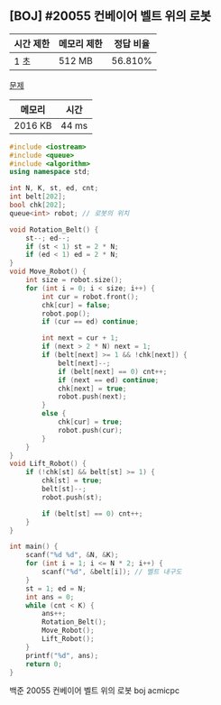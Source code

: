 ## [BOJ] #20055 컨베이어 벨트 위의 로봇

| 시간 제한 | 메모리 제한 | 정답 비율 |
| --------- | ----------- | --------- |
| 1 초      | 512 MB      | 56.810%   |

[문제](https://www.acmicpc.net/problem/20055)



| 메모리  | 시간  |
| ------- | ----- |
| 2016 KB | 44 ms |

```c++
#include <iostream>
#include <queue>
#include <algorithm>
using namespace std;

int N, K, st, ed, cnt;
int belt[202];
bool chk[202];
queue<int> robot; // 로봇의 위치

void Rotation_Belt() {
	st--; ed--;
	if (st < 1) st = 2 * N;
	if (ed < 1) ed = 2 * N;
}
void Move_Robot() {
	int size = robot.size();
	for (int i = 0; i < size; i++) {
		int cur = robot.front();
		chk[cur] = false;
		robot.pop();
		if (cur == ed) continue;

		int next = cur + 1;
		if (next > 2 * N) next = 1;
		if (belt[next] >= 1 && !chk[next]) {
			belt[next]--;
			if (belt[next] == 0) cnt++;
			if (next == ed) continue;
			chk[next] = true;
			robot.push(next);
		}
		else {
			chk[cur] = true;
			robot.push(cur);
		}
	}
}
void Lift_Robot() {
	if (!chk[st] && belt[st] >= 1) {
		chk[st] = true;
		belt[st]--;
		robot.push(st);

		if (belt[st] == 0) cnt++;
	}
}

int main() {
	scanf("%d %d", &N, &K);
	for (int i = 1; i <= N * 2; i++) {
		scanf("%d", &belt[i]); // 벨트 내구도
	}
	st = 1; ed = N;
	int ans = 0;
	while (cnt < K) {
		ans++;
		Rotation_Belt();
		Move_Robot();
		Lift_Robot();
	}
	printf("%d", ans);
	return 0;
}
```





백준 20055 컨베이어 벨트 위의 로봇 boj acmicpc

